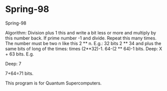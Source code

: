# Spring-98
Spring-98

Algorithm: Division plus 1 this and write a bit less or more and multiply by this number back. If prime number -1 and divide. Repeat this many times. The number must be two n like this 2 ** n. E.g.: 32 bits 2 ** 34 and plus the same bits of long of the times: times (2**32)-1. 64-(2 ** 64)-1 bits. Deep: X + 63 bits. E.g.

Deep: 7

7+64=71 bits.

This program is for Quantum Supercomputers.
